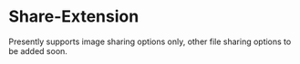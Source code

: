# Share-Extension
 Presently supports image sharing options only, other file sharing options to be added soon.
